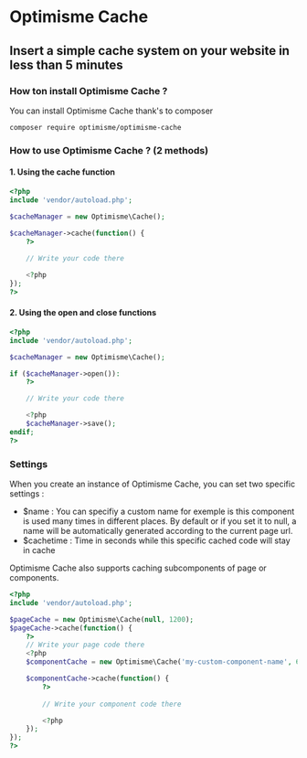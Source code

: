 # Optimisme Cache
## Insert a simple cache system on your website in less than 5 minutes

### How ton install Optimisme Cache ?

You can install Optimisme Cache thank's to composer

```
composer require optimisme/optimisme-cache
```



### How to use Optimisme Cache ? (2 methods)

#### 1. Using the cache function

```php
<?php
include 'vendor/autoload.php';

$cacheManager = new Optimisme\Cache();

$cacheManager->cache(function() {
    ?>
    
    // Write your code there

    <?php
});
?>
```

#### 2. Using the open and close functions

```php
<?php
include 'vendor/autoload.php';

$cacheManager = new Optimisme\Cache();

if ($cacheManager->open()):
    ?>

    // Write your code there

    <?php
    $cacheManager->save();
endif;
?>
```

### Settings

When you create an instance of Optimisme Cache, you can set two specific settings :
- $name : You can specifiy a custom name for exemple is this component is used many times in different places. By default or if you set it to null, a name will be automatically generated according to the current page url.
- $cachetime : Time in seconds while this specific cached code will stay in cache

Optimisme Cache also supports caching subcomponents of page or components.

```php
<?php
include 'vendor/autoload.php';

$pageCache = new Optimisme\Cache(null, 1200);
$pageCache->cache(function() {
    ?>
    // Write your page code there
    <?php
    $componentCache = new Optimisme\Cache('my-custom-component-name', 600);

    $componentCache->cache(function() {
        ?>
        
        // Write your component code there

        <?php
    });
});
?>
```
